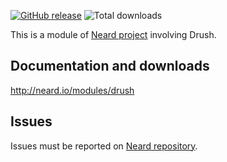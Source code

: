 [![GitHub release](https://img.shields.io/github/release/crazy-max/neard-tool-drush.svg?style=flat-square)](https://github.com/crazy-max/neard-tool-drush/releases/latest)
![Total downloads](https://img.shields.io/github/downloads/crazy-max/neard-tool-drush/total.svg?style=flat-square)

This is a module of [Neard project](https://github.com/crazy-max/neard) involving Drush.

## Documentation and downloads

http://neard.io/modules/drush

## Issues

Issues must be reported on [Neard repository](https://github.com/crazy-max/neard/issues).
